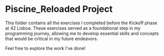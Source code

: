 # Piscine_Reloaded Project

This folder contains all the exercises I completed before the Kickoff phase at 42 Lisboa. These exercises served as a foundational step in my programming journey, allowing me to develop essential skills and concepts that would be critical in my future endeavors.

Feel free to explore the work I've done!
